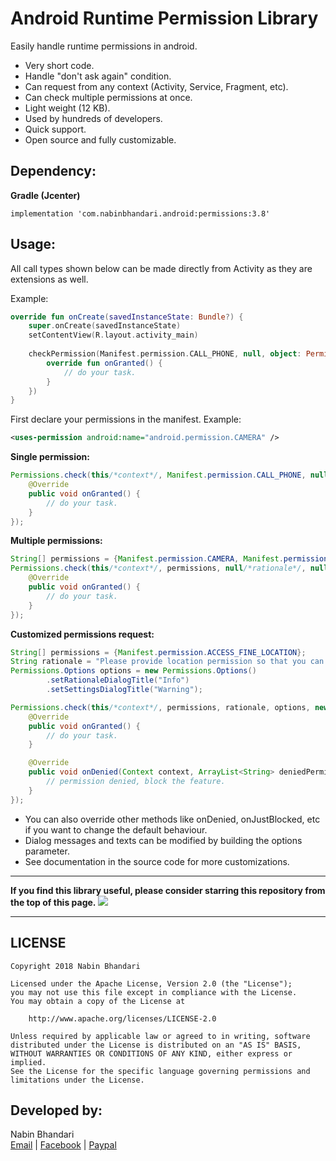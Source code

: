 Android Runtime Permission Library
==================================
Easily handle runtime permissions in android.

 * Very short code.
 * Handle "don't ask again" condition.
 * Can request from any context (Activity, Service, Fragment, etc).
 * Can check multiple permissions at once.
 * Light weight (12 KB).
 * Used by hundreds of developers.
 * Quick support.
 * Open source and fully customizable.

Dependency:
-----------

**Gradle (Jcenter)**
```
implementation 'com.nabinbhandari.android:permissions:3.8'
```

Usage:
------

All call types shown below can be made directly from Activity as they are extensions as well.

Example:
```kotlin
override fun onCreate(savedInstanceState: Bundle?) {
    super.onCreate(savedInstanceState)
    setContentView(R.layout.activity_main)
        
    checkPermission(Manifest.permission.CALL_PHONE, null, object: PermissionHandler {
        override fun onGranted() {
            // do your task.
        }
    })
}
```


First declare your permissions in the manifest.
Example:

```xml
<uses-permission android:name="android.permission.CAMERA" />
```

**Single permission:**
```java
Permissions.check(this/*context*/, Manifest.permission.CALL_PHONE, null, new PermissionHandler() {
    @Override
    public void onGranted() {
        // do your task.
    }
});
```

**Multiple permissions:**
```java
String[] permissions = {Manifest.permission.CAMERA, Manifest.permission.WRITE_EXTERNAL_STORAGE};
Permissions.check(this/*context*/, permissions, null/*rationale*/, null/*options*/, new PermissionHandler() {
    @Override
    public void onGranted() {
        // do your task.
    }
});
```

**Customized permissions request:**
```java
String[] permissions = {Manifest.permission.ACCESS_FINE_LOCATION};
String rationale = "Please provide location permission so that you can ...";
Permissions.Options options = new Permissions.Options()
        .setRationaleDialogTitle("Info")
        .setSettingsDialogTitle("Warning");

Permissions.check(this/*context*/, permissions, rationale, options, new PermissionHandler() {
    @Override
    public void onGranted() {
        // do your task.
    }

    @Override
    public void onDenied(Context context, ArrayList<String> deniedPermissions) {
        // permission denied, block the feature.
    }
});
```

 * You can also override other methods like onDenied, onJustBlocked, etc if you want to change the default behaviour.
 * Dialog messages and texts can be modified by building the options parameter.
 * See documentation in the source code for more customizations.
 
---

**If you find this library useful, please consider starring this repository from the top of this page.**
[![](https://i.imgur.com/oSLuE0e.png)](#)

---

## LICENSE
    Copyright 2018 Nabin Bhandari

    Licensed under the Apache License, Version 2.0 (the "License");
    you may not use this file except in compliance with the License.
    You may obtain a copy of the License at

        http://www.apache.org/licenses/LICENSE-2.0

    Unless required by applicable law or agreed to in writing, software
    distributed under the License is distributed on an "AS IS" BASIS,
    WITHOUT WARRANTIES OR CONDITIONS OF ANY KIND, either express or implied.
    See the License for the specific language governing permissions and
    limitations under the License.

## Developed by:
Nabin Bhandari  
[Email](mailto:bnabin51@gmail.com) | [Facebook](https://facebook.com/bnabin51) | [Paypal](https://paypal.me/bnabin51)
